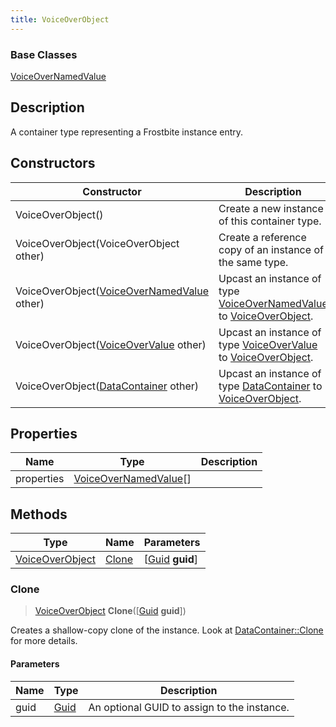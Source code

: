 ```yaml
---
title: VoiceOverObject
---
```

### Base Classes

[VoiceOverNamedValue](/vext/ref/fb/voiceovernamedvalue/)

## Description

A container type representing a Frostbite instance entry.

## Constructors

| Constructor                                                                | Description                                                                                                           |
| -------------------------------------------------------------------------- | --------------------------------------------------------------------------------------------------------------------- |
| VoiceOverObject()                                                          | Create a new instance of this container type.                                                                         |
| VoiceOverObject(VoiceOverObject other)                                     | Create a reference copy of an instance of the same type.                                                              |
| VoiceOverObject([VoiceOverNamedValue](/vext/ref/fb/voiceovernamedvalue/) other)          | Upcast an instance of type [VoiceOverNamedValue](/vext/ref/fb/voiceovernamedvalue/) to [VoiceOverObject](/vext/ref/fb/voiceoverobject/).          |
| VoiceOverObject([VoiceOverValue](/vext/ref/fb/voiceovervalue/) other)                    | Upcast an instance of type [VoiceOverValue](/vext/ref/fb/voiceovervalue/) to [VoiceOverObject](/vext/ref/fb/voiceoverobject/).                    |
| VoiceOverObject([DataContainer](/vext/ref/shared/class/datacontainer) other) | Upcast an instance of type [DataContainer](/vext/ref/shared/class/datacontainer) to [VoiceOverObject](/vext/ref/fb/voiceoverobject/). |

## Properties

| Name       | Type                                           | Description |
| ---------- | ---------------------------------------------- | ----------- |
| properties | [VoiceOverNamedValue](/vext/ref/fb/voiceovernamedvalue/)\[\] |             |

## Methods

| Type                               | Name            | Parameters                                     |
| ---------------------------------- | --------------- | ---------------------------------------------- |
| [VoiceOverObject](/vext/ref/fb/voiceoverobject/) | [Clone](#clone) | \[[Guid](/vext/ref/shared/class/guid) **guid**\] |

### Clone

> [VoiceOverObject](/vext/ref/fb/voiceoverobject/) **Clone**(\[[Guid](/vext/ref/shared/class/guid) **guid**\])

Creates a shallow-copy clone of the instance. Look at [DataContainer::Clone](/vext/ref/shared/class/datacontainer#clone) for more details.

#### Parameters

| Name | Type         | Description                                 |
| ---- | ------------ | ------------------------------------------- |
| guid | [Guid](/vext/ref/shared/class/guid/) | An optional GUID to assign to the instance. |
